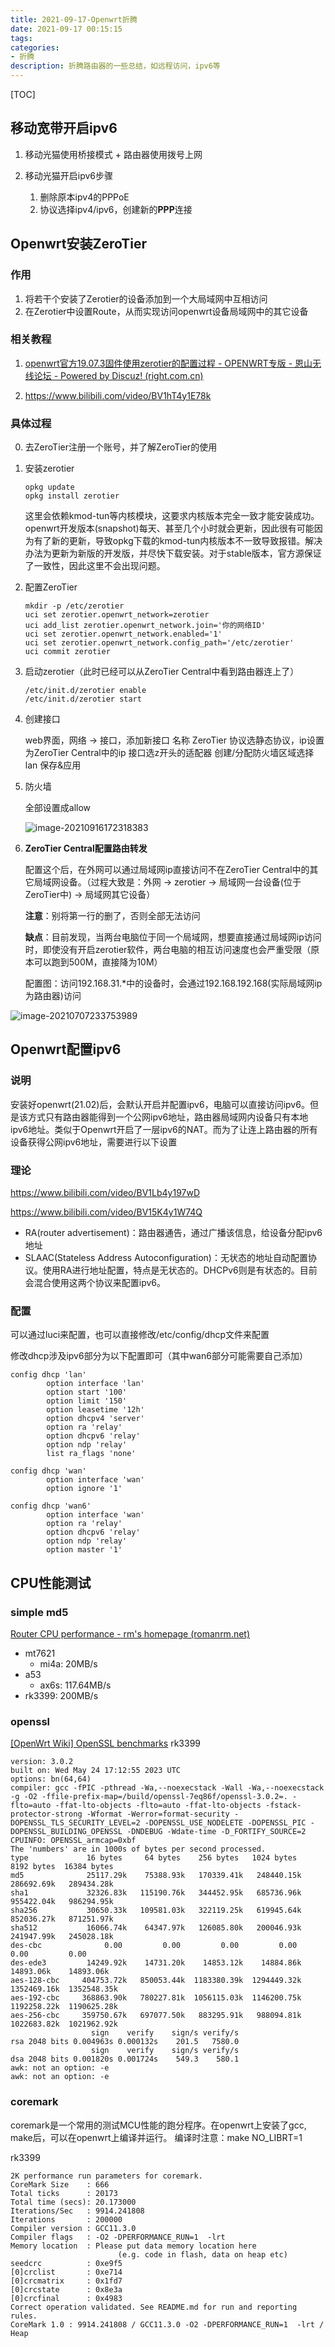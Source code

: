 ```yaml
---
title: 2021-09-17-Openwrt折腾
date: 2021-09-17 00:15:15
tags:
categories:
- 折腾
description: 折腾路由器的一些总结，如远程访问，ipv6等
---
```

[TOC]

## 移动宽带开启ipv6

1. 移动光猫使用桥接模式 + 路由器使用拨号上网
2. 移动光猫开启ipv6步骤

   1. 删除原本ipv4的PPPoE
   2. 协议选择ipv4/ipv6，创建新的**PPP**连接

## Openwrt安装ZeroTier

### 作用

1. 将若干个安装了Zerotier的设备添加到一个大局域网中互相访问
2. 在Zerotier中设置Route，从而实现访问openwrt设备局域网中的其它设备

### 相关教程

1. [openwrt官方19.07.3固件使用zerotier的配置过程 - OPENWRT专版 - 恩山无线论坛 - Powered by Discuz! (right.com.cn)](https://www.right.com.cn/FORUM/thread-4042849-1-1.html)

2. https://www.bilibili.com/video/BV1hT4y1E78k

### 具体过程

0. 去ZeroTier注册一个账号，并了解ZeroTier的使用

1. 安装zerotier

   ```
   opkg update
   opkg install zerotier
   ```

   这里会依赖kmod-tun等内核模块，这要求内核版本完全一致才能安装成功。openwrt开发版本(snapshot)每天、甚至几个小时就会更新，因此很有可能因为有了新的更新，导致opkg下载的kmod-tun内核版本不一致导致报错。解决办法为更新为新版的开发版，并尽快下载安装。对于stable版本，官方源保证了一致性，因此这里不会出现问题。

2. 配置ZeroTier

   ```
   mkdir -p /etc/zerotier
   uci set zerotier.openwrt_network=zerotier
   uci add_list zerotier.openwrt_network.join='你的网络ID'
   uci set zerotier.openwrt_network.enabled='1'
   uci set zerotier.openwrt_network.config_path='/etc/zerotier'
   uci commit zerotier
   ```

3. 启动zerotier（此时已经可以从ZeroTier Central中看到路由器连上了）

   ```
   /etc/init.d/zerotier enable
   /etc/init.d/zerotier start
   ```

4. 创建接口

   web界面，网络 -> 接口，添加新接口
   名称 ZeroTier
   协议选静态协议，ip设置为ZeroTier Central中的ip
   接口选z开头的适配器
   创建/分配防火墙区域选择lan
   保存&应用

5. 防火墙

   全部设置成allow

   ![image-20210916172318383](/images/2021-09-17-Openwrt折腾/image-20210916172318383.png)

8. **ZeroTier Central配置路由转发**

   配置这个后，在外网可以通过局域网ip直接访问不在ZeroTier Central中的其它局域网设备。（过程大致是：外网 -> zerotier -> 局域网一台设备(位于ZeroTier中) -> 局域网其它设备）
   
   **注意**：别将第一行的删了，否则全部无法访问
   
   **缺点**：目前发现，当两台电脑位于同一个局域网，想要直接通过局域网ip访问时，即使没有开启zerotier软件，两台电脑的相互访问速度也会严重受限（原本可以跑到500M，直接降为10M）
   
   配置图：访问192.168.31.*中的设备时，会通过192.168.192.168(实际局域网ip为路由器)访问

![image-20210707233753989](/images/2021-09-17-Openwrt折腾/image-20210707233753989.png)



## Openwrt配置ipv6

### 说明

安装好openwrt(21.02)后，会默认开启并配置ipv6，电脑可以直接访问ipv6。但是该方式只有路由器能得到一个公网ipv6地址，路由器局域网内设备只有本地ipv6地址。类似于Openwrt开启了一层ipv6的NAT。而为了让连上路由器的所有设备获得公网ipv6地址，需要进行以下设置

### 理论

https://www.bilibili.com/video/BV1Lb4y197wD

https://www.bilibili.com/video/BV15K4y1W74Q

- RA(router advertisement)：路由器通告，通过广播该信息，给设备分配ipv6地址
- SLAAC(Stateless Address Autoconfiguration)：无状态的地址自动配置协议。使用RA进行地址配置，特点是无状态的。DHCPv6则是有状态的。目前会混合使用这两个协议来配置ipv6。

### 配置

可以通过luci来配置，也可以直接修改/etc/config/dhcp文件来配置

修改dhcp涉及ipv6部分为以下配置即可（其中wan6部分可能需要自己添加）

```
config dhcp 'lan'
        option interface 'lan'
        option start '100'
        option limit '150'
        option leasetime '12h'
        option dhcpv4 'server'
        option ra 'relay'
        option dhcpv6 'relay'
        option ndp 'relay'
        list ra_flags 'none'

config dhcp 'wan'
        option interface 'wan'
        option ignore '1'

config dhcp 'wan6'
        option interface 'wan'
        option ra 'relay'
        option dhcpv6 'relay'
        option ndp 'relay'
        option master '1'
```


## CPU性能测试

### simple md5
[Router CPU performance - rm's homepage (romanrm.net)](https://romanrm.net/router-cpu-performance)

- mt7621
  - mi4a: 20MB/s
- a53
  - ax6s: 117.64MB/s
- rk3399: 200MB/s

### openssl

[[OpenWrt Wiki] OpenSSL benchmarks](https://openwrt.org/docs/guide-user/perf_and_log/benchmark.openssl)
rk3399
```
version: 3.0.2
built on: Wed May 24 17:12:55 2023 UTC
options: bn(64,64)
compiler: gcc -fPIC -pthread -Wa,--noexecstack -Wall -Wa,--noexecstack -g -O2 -ffile-prefix-map=/build/openssl-7eq86f/openssl-3.0.2=. -flto=auto -ffat-lto-objects -flto=auto -ffat-lto-objects -fstack-protector-strong -Wformat -Werror=format-security -DOPENSSL_TLS_SECURITY_LEVEL=2 -DOPENSSL_USE_NODELETE -DOPENSSL_PIC -DOPENSSL_BUILDING_OPENSSL -DNDEBUG -Wdate-time -D_FORTIFY_SOURCE=2
CPUINFO: OPENSSL_armcap=0xbf
The 'numbers' are in 1000s of bytes per second processed.
type             16 bytes     64 bytes    256 bytes   1024 bytes   8192 bytes  16384 bytes
md5              25117.29k    75388.93k   170339.41k   248440.15k   286692.69k   289434.28k
sha1             32326.83k   115190.76k   344452.95k   685736.96k   955422.04k   986294.95k
sha256           30650.33k   109581.03k   322119.25k   619945.64k   852036.27k   871251.97k
sha512           16066.74k    64347.97k   126085.80k   200046.93k   241947.99k   245028.18k
des-cbc              0.00         0.00         0.00         0.00         0.00         0.00
des-ede3         14249.92k    14731.20k    14853.12k    14884.86k    14893.06k    14893.06k
aes-128-cbc     404753.72k   850053.44k  1183380.39k  1294449.32k  1352469.16k  1352548.35k
aes-192-cbc     368863.90k   780227.81k  1056115.03k  1146200.75k  1192258.22k  1190625.28k
aes-256-cbc     359750.67k   697077.50k   883295.91k   988094.81k  1022683.82k  1021962.92k
                  sign    verify    sign/s verify/s
rsa 2048 bits 0.004963s 0.000132s    201.5   7580.0
                  sign    verify    sign/s verify/s
dsa 2048 bits 0.001820s 0.001724s    549.3    580.1
awk: not an option: -e
awk: not an option: -e
```

### coremark

coremark是一个常用的测试MCU性能的跑分程序。在openwrt上安装了gcc, make后，可以在openwrt上编译并运行。
编译时注意：make NO_LIBRT=1

rk3399
```
2K performance run parameters for coremark.
CoreMark Size    : 666
Total ticks      : 20173
Total time (secs): 20.173000
Iterations/Sec   : 9914.241808
Iterations       : 200000
Compiler version : GCC11.3.0
Compiler flags   : -O2 -DPERFORMANCE_RUN=1  -lrt
Memory location  : Please put data memory location here
                        (e.g. code in flash, data on heap etc)
seedcrc          : 0xe9f5
[0]crclist       : 0xe714
[0]crcmatrix     : 0x1fd7
[0]crcstate      : 0x8e3a
[0]crcfinal      : 0x4983
Correct operation validated. See README.md for run and reporting rules.
CoreMark 1.0 : 9914.241808 / GCC11.3.0 -O2 -DPERFORMANCE_RUN=1  -lrt / Heap
```